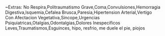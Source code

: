 
~Extras:
No Respira,Politraumatismo Grave,Coma,Convulsiones,Hemorragia Digestiva,Isquemia,Cefalea Brusca,Paresia,Hipertension Arterial,Vertigo Con Afectacion Vegetativa,Sincope,Urgencias Psiquiatricas,Otalgias,Odontalgias,Dolores Inespecíficos Leves,Traumatismos,Esguinces, hipo, resfrio, me duele el pie, piojos